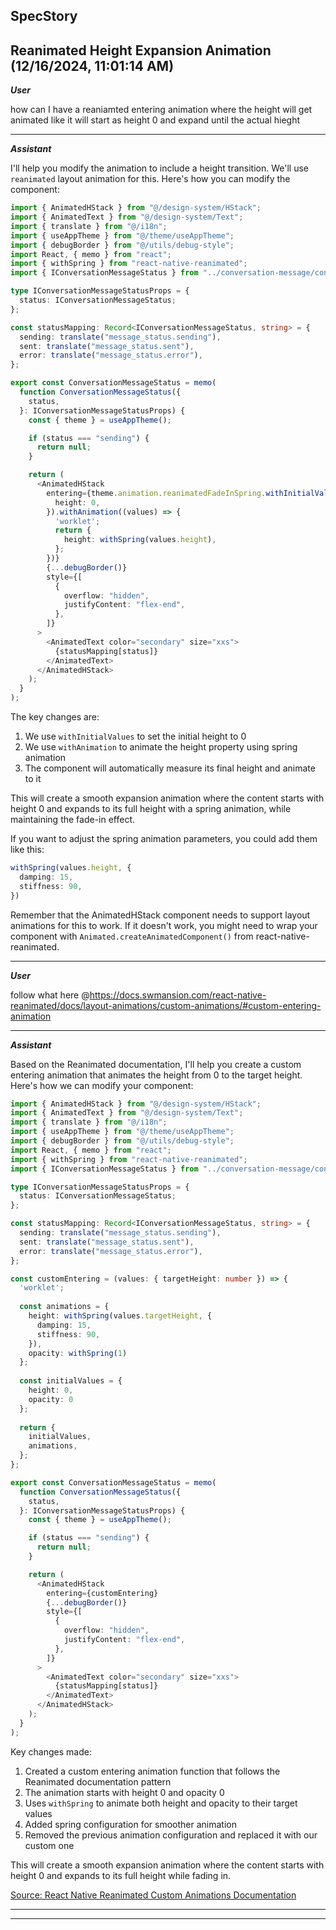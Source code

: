 ## SpecStory

## Reanimated Height Expansion Animation (12/16/2024, 11:01:14 AM)

_**User**_

how can I have a reaniamted entering animation where the height will get animated like it will start as height 0 and expand until the actual hieght

---

_**Assistant**_

I'll help you modify the animation to include a height transition. We'll use `reanimated` layout animation for this. Here's how you can modify the component:

```typescript
import { AnimatedHStack } from "@/design-system/HStack";
import { AnimatedText } from "@/design-system/Text";
import { translate } from "@/i18n";
import { useAppTheme } from "@/theme/useAppTheme";
import { debugBorder } from "@/utils/debug-style";
import React, { memo } from "react";
import { withSpring } from "react-native-reanimated";
import { IConversationMessageStatus } from "../conversation-message/conversation-message.types";

type IConversationMessageStatusProps = {
  status: IConversationMessageStatus;
};

const statusMapping: Record<IConversationMessageStatus, string> = {
  sending: translate("message_status.sending"),
  sent: translate("message_status.sent"),
  error: translate("message_status.error"),
};

export const ConversationMessageStatus = memo(
  function ConversationMessageStatus({
    status,
  }: IConversationMessageStatusProps) {
    const { theme } = useAppTheme();

    if (status === "sending") {
      return null;
    }

    return (
      <AnimatedHStack
        entering={theme.animation.reanimatedFadeInSpring.withInitialValues({
          height: 0,
        }).withAnimation((values) => {
          'worklet';
          return {
            height: withSpring(values.height),
          };
        })}
        {...debugBorder()}
        style={[
          {
            overflow: "hidden",
            justifyContent: "flex-end",
          },
        ]}
      >
        <AnimatedText color="secondary" size="xxs">
          {statusMapping[status]}
        </AnimatedText>
      </AnimatedHStack>
    );
  }
);
```

The key changes are:
1. We use `withInitialValues` to set the initial height to 0
2. We use `withAnimation` to animate the height property using spring animation
3. The component will automatically measure its final height and animate to it

This will create a smooth expansion animation where the content starts with height 0 and expands to its full height with a spring animation, while maintaining the fade-in effect.

If you want to adjust the spring animation parameters, you could add them like this:

```typescript
withSpring(values.height, {
  damping: 15,
  stiffness: 90,
})
```

Remember that the AnimatedHStack component needs to support layout animations for this to work. If it doesn't work, you might need to wrap your component with `Animated.createAnimatedComponent()` from react-native-reanimated.

---

_**User**_

follow what here @https://docs.swmansion.com/react-native-reanimated/docs/layout-animations/custom-animations/#custom-entering-animation 

---

_**Assistant**_

Based on the Reanimated documentation, I'll help you create a custom entering animation that animates the height from 0 to the target height. Here's how we can modify your component:

```typescript
import { AnimatedHStack } from "@/design-system/HStack";
import { AnimatedText } from "@/design-system/Text";
import { translate } from "@/i18n";
import { useAppTheme } from "@/theme/useAppTheme";
import { debugBorder } from "@/utils/debug-style";
import React, { memo } from "react";
import { withSpring } from "react-native-reanimated";
import { IConversationMessageStatus } from "../conversation-message/conversation-message.types";

type IConversationMessageStatusProps = {
  status: IConversationMessageStatus;
};

const statusMapping: Record<IConversationMessageStatus, string> = {
  sending: translate("message_status.sending"),
  sent: translate("message_status.sent"),
  error: translate("message_status.error"),
};

const customEntering = (values: { targetHeight: number }) => {
  'worklet';
  
  const animations = {
    height: withSpring(values.targetHeight, {
      damping: 15,
      stiffness: 90,
    }),
    opacity: withSpring(1)
  };
  
  const initialValues = {
    height: 0,
    opacity: 0
  };
  
  return {
    initialValues,
    animations,
  };
};

export const ConversationMessageStatus = memo(
  function ConversationMessageStatus({
    status,
  }: IConversationMessageStatusProps) {
    const { theme } = useAppTheme();

    if (status === "sending") {
      return null;
    }

    return (
      <AnimatedHStack
        entering={customEntering}
        {...debugBorder()}
        style={[
          {
            overflow: "hidden",
            justifyContent: "flex-end",
          },
        ]}
      >
        <AnimatedText color="secondary" size="xxs">
          {statusMapping[status]}
        </AnimatedText>
      </AnimatedHStack>
    );
  }
);
```

Key changes made:
1. Created a custom entering animation function that follows the Reanimated documentation pattern
2. The animation starts with height 0 and opacity 0
3. Uses `withSpring` to animate both height and opacity to their target values
4. Added spring configuration for smoother animation
5. Removed the previous animation configuration and replaced it with our custom one

This will create a smooth expansion animation where the content starts with height 0 and expands to its full height while fading in.

[Source: React Native Reanimated Custom Animations Documentation](https://docs.swmansion.com/react-native-reanimated/docs/layout-animations/custom-animations/#custom-entering-animation)

---



---

